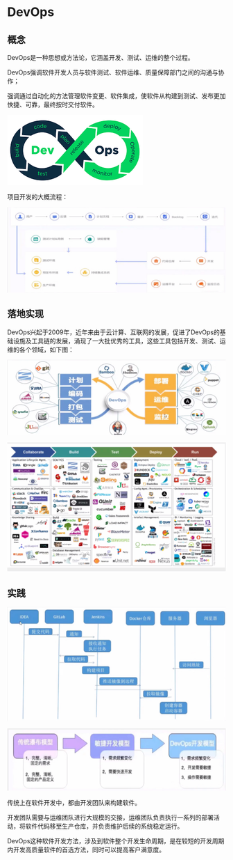 # DevOps

## 概念

DevOps是一种思想或方法论，它涵盖开发、测试、运维的整个过程。

DevOps强调软件开发人员与软件测试、软件运维、质量保障部门之间的沟通与协作；

强调通过自动化的方法管理软件变更、软件集成，使软件从构建到测试、发布更加快捷、可靠，最终按时交付软件。

![img](res/53.png)

项目开发的大概流程：

![img](res/54.jpg)

## 落地实现

DevOps兴起于2009年，近年来由于云计算、互联网的发展，促进了DevOps的基础设施及工具链的发展，涌现了一大批优秀的工具，这些工具包括开发、测试、运维的各个领域，如下图：

![img](res/55.jpg)

![img](res/56.jpg)

## 实践

![img](res/57.jpg)

![img](res/58.jpg)

传统上在软件开发中，都由开发团队来构建软件。

开发团队需要与运维团队进行大规模的交接，运维团队负责执行一系列的部署活动，将软件代码移至生产仓库，并负责维护后续的系统稳定运行。

DevOps这种软件开发方法，涉及到软件整个开发生命周期，是在较短的开发周期内开发高质量软件的首选方法，同时可以提高客户满意度。
